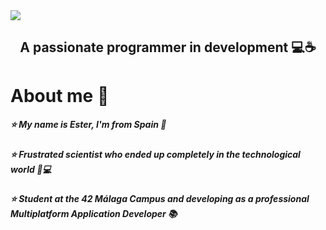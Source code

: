 <img src="https://github.com/escastel/escastel/blob/main/Hey!.gif">
<h2 align="center">A passionate programmer in development 💻☕</h2>

<h1 align="left">About me 🍜</h1>
<h5 align="left">⭐ My name is Ester, I'm from Spain 🥘</h5>
<h5 align="left">⭐ Frustrated scientist who ended up completely in the technological world 🧪💻</h5>
<h5 align="left">⭐ Student at the 42 Málaga Campus and developing as a professional Multiplatform Application Developer 📚</h5>

